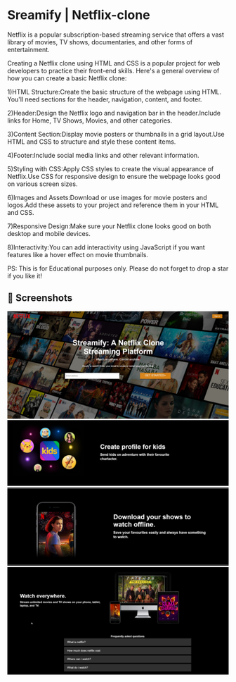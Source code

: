# Sreamify | Netflix-clone

Netflix is a popular subscription-based streaming service that offers a vast library of movies, TV shows, documentaries, and other forms of entertainment. 

Creating a Netflix clone using HTML and CSS is a popular project for web developers to practice their front-end skills. Here's a general overview of how you can create a basic Netflix clone:

1)HTML Structure:Create the basic structure of the webpage using HTML. You'll need sections for the header, navigation, content, and footer.

2)Header:Design the Netflix logo and navigation bar in the header.Include links for Home, TV Shows, Movies, and other categories.

3)Content Section:Display movie posters or thumbnails in a grid layout.Use HTML and CSS to structure and style these content items.

4)Footer:Include social media links and other relevant information.

5)Styling with CSS:Apply CSS styles to create the visual appearance of Netflix.Use CSS for responsive design to ensure the webpage looks good on various screen sizes.

6)Images and Assets:Download or use images for movie posters and logos.Add these assets to your project and reference them in your HTML and CSS.

7)Responsive Design:Make sure your Netflix clone looks good on both desktop and mobile devices.

8)Interactivity:You can add interactivity using JavaScript if you want features like a hover effect on movie thumbnails.

PS: This is for Educational purposes only. Please do not forget to drop a star if you like it!


## 📸 Screenshots
![image](https://github.com/Geethanjali2023/Streamify-Netflix-Clone-using-HTML-and-CSS/blob/main/Result%201.jpg)
![image](https://github.com/Geethanjali2023/Streamify-Netflix-Clone-using-HTML-and-CSS/blob/main/result2.jpg)
![image](https://github.com/Geethanjali2023/Streamify-Netflix-Clone-using-HTML-and-CSS/blob/main/result3.jpg)
![image](https://github.com/Geethanjali2023/Streamify-Netflix-Clone-using-HTML-and-CSS/blob/main/result4.jpg)


